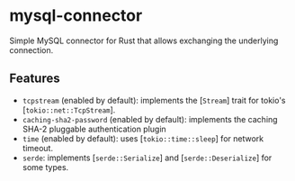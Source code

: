 # mysql-connector

Simple MySQL connector for Rust that allows exchanging the underlying connection.

## Features

* `tcpstream` (enabled by default): implements the [`Stream`] trait for tokio's [`tokio::net::TcpStream`].
* `caching-sha2-password` (enabled by default): implements the caching SHA-2 pluggable authentication plugin
* `time` (enabled by default): uses [`tokio::time::sleep`] for network timeout.
* `serde`: implements [`serde::Serialize`] and [`serde::Deserialize`] for some types.
